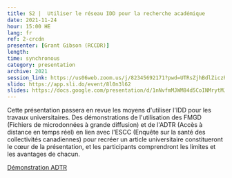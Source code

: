 ```yaml
---
title: S2 |  Utiliser le réseau IDD pour la recherche académique
date: 2021-11-24
hour: 15:00 HE
lang: fr
ref: 2-crcdn
presenter: [Grant Gibson (RCCDR)]
length:
time: synchronous
category: presentation
archive: 2021
session_link: https://us06web.zoom.us/j/82345692171?pwd=UTRsZjhBdlZiczRFSWw5cTVDS1g4Zz09
slido: https://app.sli.do/event/8l0n3l62
slides: https://docs.google.com/presentation/d/1nNvfmMJWM84d5CoINMrytMJ5AP6ZgttQs0snDbxa2UY/edit?usp=sharing
---
```

Cette présentation passera en revue les moyens d'utiliser l'IDD pour les travaux universitaires. Des démonstrations de l'utilisation des FMGD (Fichiers de microdonnées à grande diffusion) et de l'ADTR (Accès à distance en temps réel) en lien avec l'ESCC (Enquête sur la santé des collectivités canadiennes) pour recréer un article universitaire constitueront le cœur de la présentation, et les participants comprendront les limites et les avantages de chacun.

[Démonstration ADTR](https://youtu.be/kGsxsaXahQ4)
